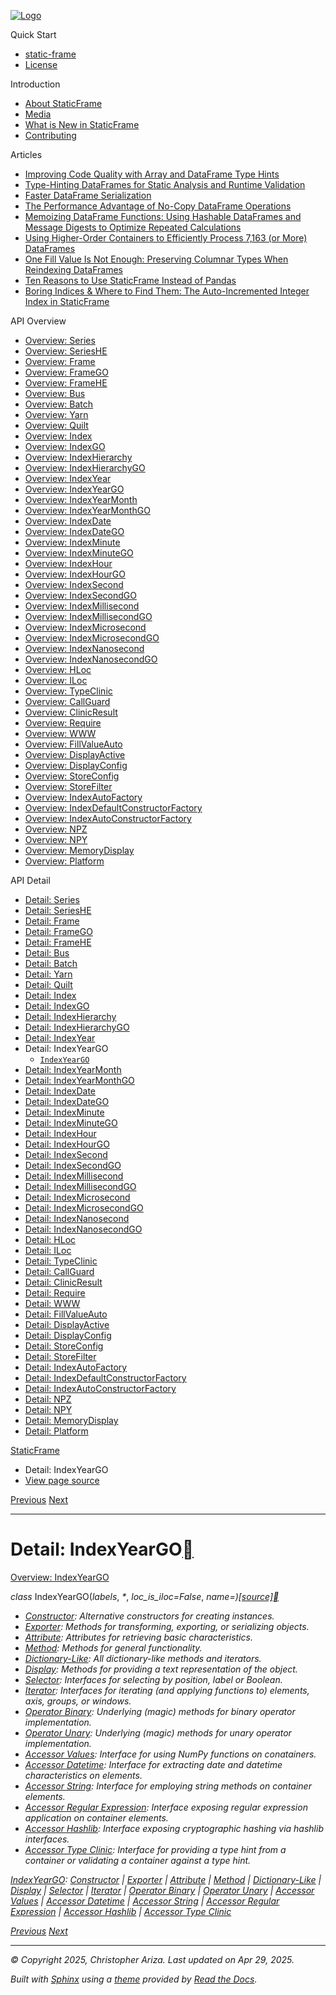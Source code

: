 [![Logo](../_static/sf-logo-web_icon-small.png)](../index.md)

Quick Start

* [static-frame](../readme.md)
* [License](../license.md)

Introduction

* [About StaticFrame](../intro.md)
* [Media](../intro.md#media)
* [What is New in StaticFrame](../new.md)
* [Contributing](../contributing.md)

Articles

* [Improving Code Quality with Array and DataFrame Type Hints](../articles/guard.md)
* [Type-Hinting DataFrames for Static Analysis and Runtime Validation](../articles/ftyping.md)
* [Faster DataFrame Serialization](../articles/serialize.md)
* [The Performance Advantage of No-Copy DataFrame Operations](../articles/no_copy.md)
* [Memoizing DataFrame Functions: Using Hashable DataFrames and Message Digests to Optimize Repeated Calculations](../articles/hash.md)
* [Using Higher-Order Containers to Efficiently Process 7,163 (or More) DataFrames](../articles/uhoc.md)
* [One Fill Value Is Not Enough: Preserving Columnar Types When Reindexing DataFrames](../articles/fill_value.md)
* [Ten Reasons to Use StaticFrame Instead of Pandas](../articles/upgrade.md)
* [Boring Indices & Where to Find Them: The Auto-Incremented Integer Index in StaticFrame](../articles/aiii.md)

API Overview

* [Overview: Series](../api_overview/series.md)
* [Overview: SeriesHE](../api_overview/series_he.md)
* [Overview: Frame](../api_overview/frame.md)
* [Overview: FrameGO](../api_overview/frame_go.md)
* [Overview: FrameHE](../api_overview/frame_he.md)
* [Overview: Bus](../api_overview/bus.md)
* [Overview: Batch](../api_overview/batch.md)
* [Overview: Yarn](../api_overview/yarn.md)
* [Overview: Quilt](../api_overview/quilt.md)
* [Overview: Index](../api_overview/index.md)
* [Overview: IndexGO](../api_overview/index_go.md)
* [Overview: IndexHierarchy](../api_overview/index_hierarchy.md)
* [Overview: IndexHierarchyGO](../api_overview/index_hierarchy_go.md)
* [Overview: IndexYear](../api_overview/index_year.md)
* [Overview: IndexYearGO](../api_overview/index_year_go.md)
* [Overview: IndexYearMonth](../api_overview/index_year_month.md)
* [Overview: IndexYearMonthGO](../api_overview/index_year_month_go.md)
* [Overview: IndexDate](../api_overview/index_date.md)
* [Overview: IndexDateGO](../api_overview/index_date_go.md)
* [Overview: IndexMinute](../api_overview/index_minute.md)
* [Overview: IndexMinuteGO](../api_overview/index_minute_go.md)
* [Overview: IndexHour](../api_overview/index_hour.md)
* [Overview: IndexHourGO](../api_overview/index_hour_go.md)
* [Overview: IndexSecond](../api_overview/index_second.md)
* [Overview: IndexSecondGO](../api_overview/index_second_go.md)
* [Overview: IndexMillisecond](../api_overview/index_millisecond.md)
* [Overview: IndexMillisecondGO](../api_overview/index_millisecond_go.md)
* [Overview: IndexMicrosecond](../api_overview/index_microsecond.md)
* [Overview: IndexMicrosecondGO](../api_overview/index_microsecond_go.md)
* [Overview: IndexNanosecond](../api_overview/index_nanosecond.md)
* [Overview: IndexNanosecondGO](../api_overview/index_nanosecond_go.md)
* [Overview: HLoc](../api_overview/hloc.md)
* [Overview: ILoc](../api_overview/iloc.md)
* [Overview: TypeClinic](../api_overview/type_clinic.md)
* [Overview: CallGuard](../api_overview/call_guard.md)
* [Overview: ClinicResult](../api_overview/clinic_result.md)
* [Overview: Require](../api_overview/require.md)
* [Overview: WWW](../api_overview/www.md)
* [Overview: FillValueAuto](../api_overview/fill_value_auto.md)
* [Overview: DisplayActive](../api_overview/display_active.md)
* [Overview: DisplayConfig](../api_overview/display_config.md)
* [Overview: StoreConfig](../api_overview/store_config.md)
* [Overview: StoreFilter](../api_overview/store_filter.md)
* [Overview: IndexAutoFactory](../api_overview/index_auto_factory.md)
* [Overview: IndexDefaultConstructorFactory](../api_overview/index_default_constructor_factory.md)
* [Overview: IndexAutoConstructorFactory](../api_overview/index_auto_constructor_factory.md)
* [Overview: NPZ](../api_overview/npz.md)
* [Overview: NPY](../api_overview/npy.md)
* [Overview: MemoryDisplay](../api_overview/memory_display.md)
* [Overview: Platform](../api_overview/platform.md)

API Detail

* [Detail: Series](series.md)
* [Detail: SeriesHE](series_he.md)
* [Detail: Frame](frame.md)
* [Detail: FrameGO](frame_go.md)
* [Detail: FrameHE](frame_he.md)
* [Detail: Bus](bus.md)
* [Detail: Batch](batch.md)
* [Detail: Yarn](yarn.md)
* [Detail: Quilt](quilt.md)
* [Detail: Index](index.md)
* [Detail: IndexGO](index_go.md)
* [Detail: IndexHierarchy](index_hierarchy.md)
* [Detail: IndexHierarchyGO](index_hierarchy_go.md)
* [Detail: IndexYear](index_year.md)
* Detail: IndexYearGO
  + [`IndexYearGO`](#static_frame.IndexYearGO)
* [Detail: IndexYearMonth](index_year_month.md)
* [Detail: IndexYearMonthGO](index_year_month_go.md)
* [Detail: IndexDate](index_date.md)
* [Detail: IndexDateGO](index_date_go.md)
* [Detail: IndexMinute](index_minute.md)
* [Detail: IndexMinuteGO](index_minute_go.md)
* [Detail: IndexHour](index_hour.md)
* [Detail: IndexHourGO](index_hour_go.md)
* [Detail: IndexSecond](index_second.md)
* [Detail: IndexSecondGO](index_second_go.md)
* [Detail: IndexMillisecond](index_millisecond.md)
* [Detail: IndexMillisecondGO](index_millisecond_go.md)
* [Detail: IndexMicrosecond](index_microsecond.md)
* [Detail: IndexMicrosecondGO](index_microsecond_go.md)
* [Detail: IndexNanosecond](index_nanosecond.md)
* [Detail: IndexNanosecondGO](index_nanosecond_go.md)
* [Detail: HLoc](hloc.md)
* [Detail: ILoc](iloc.md)
* [Detail: TypeClinic](type_clinic.md)
* [Detail: CallGuard](call_guard.md)
* [Detail: ClinicResult](clinic_result.md)
* [Detail: Require](require.md)
* [Detail: WWW](www.md)
* [Detail: FillValueAuto](fill_value_auto.md)
* [Detail: DisplayActive](display_active.md)
* [Detail: DisplayConfig](display_config.md)
* [Detail: StoreConfig](store_config.md)
* [Detail: StoreFilter](store_filter.md)
* [Detail: IndexAutoFactory](index_auto_factory.md)
* [Detail: IndexDefaultConstructorFactory](index_default_constructor_factory.md)
* [Detail: IndexAutoConstructorFactory](index_auto_constructor_factory.md)
* [Detail: NPZ](npz.md)
* [Detail: NPY](npy.md)
* [Detail: MemoryDisplay](memory_display.md)
* [Detail: Platform](platform.md)

[StaticFrame](../index.md)

* Detail: IndexYearGO
* [View page source](../_sources/api_detail/index_year_go.rst.txt)

[Previous](index_year.md "Detail: IndexYear")
[Next](index_year_month.md "Detail: IndexYearMonth")

---

# Detail: IndexYearGO[](#detail-indexyeargo "Link to this heading")

[Overview: IndexYearGO](../api_overview/index_year_go.md#api-overview-indexyeargo)

*class* IndexYearGO(*labels*, *\**, *loc\_is\_iloc=False*, *name=<object object>*)[[source]](../_modules/static_frame/core/index_datetime.md#IndexYearGO)[](#static_frame.IndexYearGO "Link to this definition")

* [Constructor](index_year_go-constructor.md#api-detail-indexyeargo-constructor): Alternative constructors for creating instances.
* [Exporter](index_year_go-exporter.md#api-detail-indexyeargo-exporter): Methods for transforming, exporting, or serializing objects.
* [Attribute](index_year_go-attribute.md#api-detail-indexyeargo-attribute): Attributes for retrieving basic characteristics.
* [Method](index_year_go-method.md#api-detail-indexyeargo-method): Methods for general functionality.
* [Dictionary-Like](index_year_go-dictionary_like.md#api-detail-indexyeargo-dictionary-like): All dictionary-like methods and iterators.
* [Display](index_year_go-display.md#api-detail-indexyeargo-display): Methods for providing a text representation of the object.
* [Selector](index_year_go-selector.md#api-detail-indexyeargo-selector): Interfaces for selecting by position, label or Boolean.
* [Iterator](index_year_go-iterator.md#api-detail-indexyeargo-iterator): Interfaces for iterating (and applying functions to) elements, axis, groups, or windows.
* [Operator Binary](index_year_go-operator_binary.md#api-detail-indexyeargo-operator-binary): Underlying (magic) methods for binary operator implementation.
* [Operator Unary](index_year_go-operator_unary.md#api-detail-indexyeargo-operator-unary): Underlying (magic) methods for unary operator implementation.
* [Accessor Values](index_year_go-accessor_values.md#api-detail-indexyeargo-accessor-values): Interface for using NumPy functions on conatainers.
* [Accessor Datetime](index_year_go-accessor_datetime.md#api-detail-indexyeargo-accessor-datetime): Interface for extracting date and datetime characteristics on elements.
* [Accessor String](index_year_go-accessor_string.md#api-detail-indexyeargo-accessor-string): Interface for employing string methods on container elements.
* [Accessor Regular Expression](index_year_go-accessor_regular_expression.md#api-detail-indexyeargo-accessor-regular-expression): Interface exposing regular expression application on container elements.
* [Accessor Hashlib](index_year_go-accessor_hashlib.md#api-detail-indexyeargo-accessor-hashlib): Interface exposing cryptographic hashing via hashlib interfaces.
* [Accessor Type Clinic](index_year_go-accessor_type_clinic.md#api-detail-indexyeargo-accessor-type-clinic): Interface for providing a type hint from a container or validating a container against a type hint.

[IndexYearGO](#api-detail-indexyeargo): [Constructor](index_year_go-constructor.md#api-detail-indexyeargo-constructor) | [Exporter](index_year_go-exporter.md#api-detail-indexyeargo-exporter) | [Attribute](index_year_go-attribute.md#api-detail-indexyeargo-attribute) | [Method](index_year_go-method.md#api-detail-indexyeargo-method) | [Dictionary-Like](index_year_go-dictionary_like.md#api-detail-indexyeargo-dictionary-like) | [Display](index_year_go-display.md#api-detail-indexyeargo-display) | [Selector](index_year_go-selector.md#api-detail-indexyeargo-selector) | [Iterator](index_year_go-iterator.md#api-detail-indexyeargo-iterator) | [Operator Binary](index_year_go-operator_binary.md#api-detail-indexyeargo-operator-binary) | [Operator Unary](index_year_go-operator_unary.md#api-detail-indexyeargo-operator-unary) | [Accessor Values](index_year_go-accessor_values.md#api-detail-indexyeargo-accessor-values) | [Accessor Datetime](index_year_go-accessor_datetime.md#api-detail-indexyeargo-accessor-datetime) | [Accessor String](index_year_go-accessor_string.md#api-detail-indexyeargo-accessor-string) | [Accessor Regular Expression](index_year_go-accessor_regular_expression.md#api-detail-indexyeargo-accessor-regular-expression) | [Accessor Hashlib](index_year_go-accessor_hashlib.md#api-detail-indexyeargo-accessor-hashlib) | [Accessor Type Clinic](index_year_go-accessor_type_clinic.md#api-detail-indexyeargo-accessor-type-clinic)

[Previous](index_year.md "Detail: IndexYear")
[Next](index_year_month.md "Detail: IndexYearMonth")

---

© Copyright 2025, Christopher Ariza.
Last updated on Apr 29, 2025.

Built with [Sphinx](https://www.sphinx-doc.org/) using a
[theme](https://github.com/readthedocs/sphinx_rtd_theme)
provided by [Read the Docs](https://readthedocs.org).